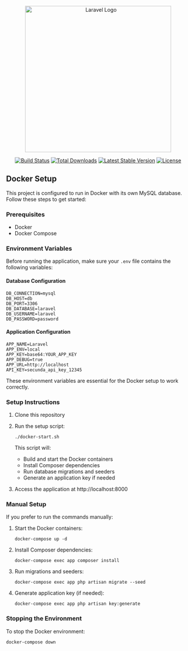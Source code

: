 <p align="center"><a href="https://laravel.com" target="_blank"><img src="https://raw.githubusercontent.com/laravel/art/master/logo-lockup/5%20SVG/2%20CMYK/1%20Full%20Color/laravel-logolockup-cmyk-red.svg" width="400" alt="Laravel Logo"></a></p>

<p align="center">
<a href="https://github.com/laravel/framework/actions"><img src="https://github.com/laravel/framework/workflows/tests/badge.svg" alt="Build Status"></a>
<a href="https://packagist.org/packages/laravel/framework"><img src="https://img.shields.io/packagist/dt/laravel/framework" alt="Total Downloads"></a>
<a href="https://packagist.org/packages/laravel/framework"><img src="https://img.shields.io/packagist/v/laravel/framework" alt="Latest Stable Version"></a>
<a href="https://packagist.org/packages/laravel/framework"><img src="https://img.shields.io/packagist/l/laravel/framework" alt="License"></a>
</p>

## Docker Setup

This project is configured to run in Docker with its own MySQL database. Follow these steps to get started:

### Prerequisites

- Docker
- Docker Compose

### Environment Variables

Before running the application, make sure your `.env` file contains the following variables:

#### Database Configuration
```
DB_CONNECTION=mysql
DB_HOST=db
DB_PORT=3306
DB_DATABASE=laravel
DB_USERNAME=laravel
DB_PASSWORD=password
```

#### Application Configuration
```
APP_NAME=Laravel
APP_ENV=local
APP_KEY=base64:YOUR_APP_KEY
APP_DEBUG=true
APP_URL=http://localhost
API_KEY=secunda_api_key_12345
```

These environment variables are essential for the Docker setup to work correctly.

### Setup Instructions

1. Clone this repository
2. Run the setup script:
   ```
   ./docker-start.sh
   ```

   This script will:
   - Build and start the Docker containers
   - Install Composer dependencies
   - Run database migrations and seeders
   - Generate an application key if needed

3. Access the application at http://localhost:8000

### Manual Setup

If you prefer to run the commands manually:

1. Start the Docker containers:
   ```
   docker-compose up -d
   ```

2. Install Composer dependencies:
   ```
   docker-compose exec app composer install
   ```

3. Run migrations and seeders:
   ```
   docker-compose exec app php artisan migrate --seed
   ```

4. Generate application key (if needed):
   ```
   docker-compose exec app php artisan key:generate
   ```

### Stopping the Environment

To stop the Docker environment:
```
docker-compose down
```

